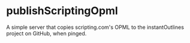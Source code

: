 # publishScriptingOpml
A simple server that copies scripting.com's OPML to the instantOutlines project on GitHub, when pinged.

